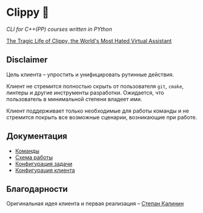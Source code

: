 # Clippy 📎

_CLI for C++(PP) courses written in PYthon_

[The Tragic Life of Clippy, the World's Most Hated Virtual Assistant](https://www.mentalfloss.com/article/504767/tragic-life-clippy-worlds-most-hated-virtual-assistant)

## Disclaimer

Цель клиента – упростить и унифицировать рутинные действия.

Клиент не стремится полностью скрыть от пользователя `git`, `cmake`, линтеры и другие инструменты разработки. Ожидается, что пользователь в минимальной степени владеет ими.

Клиент поддерживает только необходимые для работы команды и не стремится покрыть все возможные сценарии, возникающие при работе.

## Документация

- [Команды](docs/commands.md)
- [Схема работы](docs/diagram.png)
- [Конфигурация задачи](docs/task.md)
- [Конфигурация клиента](docs/config.md)

## Благодарности

Оригинальная идея клиента и первая реализация – [Степан Калинин](https://github.com/MrKaStep)


